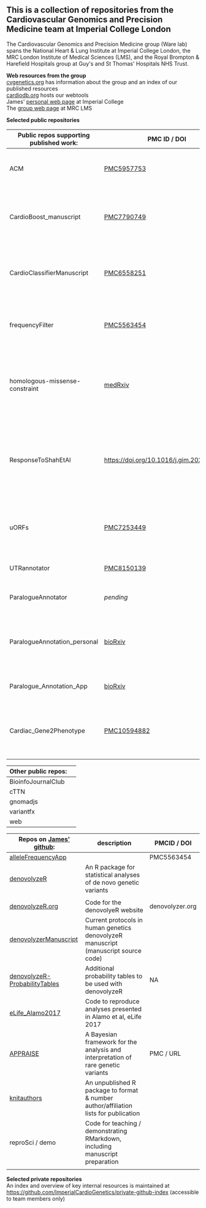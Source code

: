 ## This is a collection of repositories from the Cardiovascular Genomics and Precision Medicine team at Imperial College London
The Cardiovascular Genomics and Precision Medicine group (Ware lab) spans the National Heart & Lung Institute at Imperial College London, the MRC London Institute of Medical Sciences (LMS), and the Royal Brompton & Harefield Hospitals group at Guy's and St Thomas' Hospitals NHS Trust.

**Web resources from the group**  
[cvgenetics.org](https://cvgenetics.org) has information about the group and an index of our published resources  
[cardiodb.org](https://cardiodb.org) hosts our webtools  
James' [personal web page](https://www.imperial.ac.uk/people/j.ware) at Imperial College  
The [group web page](https://lms.mrc.ac.uk/research-group/cardiovascular-genomics/) at MRC LMS  


**Selected public repositories**  

|Public repos supporting published work: | PMC ID / DOI | Description |
|-|-|-|
| ACM | [PMC5957753](http://www.ncbi.nlm.nih.gov/pmc/articles/pmc5957753/) | Genetic Etiology for Alcohol-Induced Cardiac Toxicity | 
| CardioBoost_manuscript | [PMC7790749](http://www.ncbi.nlm.nih.gov/pmc/articles/pmc7790749/) | AI Missense Variant Pathogenicity Prediction for Inherited Cardiac Conditions |
| CardioClassifierManuscript | [PMC6558251](http://www.ncbi.nlm.nih.gov/pmc/articles/PMC6558251/) | CardioClassifier decision support tool for ICC variant interpretation in ACMG framework |
| frequencyFilter | [PMC5563454](http://www.ncbi.nlm.nih.gov/pmc/articles/PMC5563454/)  | Framework to use variant frequency data in clinical genome intepretation |
| homologous-missense-constraint | [medRxiv](https://doi.org/10.1101/2022.02.16.22271023) | Estimating genetic constraint at single amino acid resolution using homologous protein domain structures |
| ResponseToShahEtAl |  https://doi.org/10.1016/j.gim.2021.10.020 | A response to updated ACMG secondary findings guidelines that recommend returning SFs in cardiomyopathy genes including Titin |
| uORFs | [PMC7253449](http://www.ncbi.nlm.nih.gov/pmc/articles/PMC7253449/) | Characterising the loss-of-function impact of 5’ untranslated region variants in gnomAD |
| UTRannotator | [PMC8150139](http://www.ncbi.nlm.nih.gov/pmc/articles/PMC8150139/) | A VEP plug-in to annotate UTR variants |  
| ParalogueAnnotator | _pending_ | A VEP plug-in to perform paralogue annotation |  
| ParalogueAnnotation_personal | [bioRxiv](https://www.biorxiv.org/content/10.1101/2023.08.07.552236v1.full)| manuscript validating utility of paralogue annotation for missense variant interpretation |  
| Paralogue_Annotation_App | [bioRxiv](https://www.biorxiv.org/content/10.1101/2023.08.07.552236v1.full) | codebase for the paralogue annotation web app |  
| Cardiac_Gene2Phenotype | [PMC10594882](https://pubmed.ncbi.nlm.nih.gov/37872640/) | CardiacG2P is an evidence-based dataset for inherited cardiac condition gene disease pairs |

|Other public repos: | |
|-|-| 
| BioinfoJournalClub | |  
| cTTN | |  
| gnomadjs | |  
| variantfx | |  
| web | |  

|Repos on [James' github](https://github.com/jamesware): | description | PMCID / DOI |
|-|-|-| 
| [alleleFrequencyApp](https://github.com/jamesware/alleleFrequencyApp) |  | PMC5563454 |  
| [denovolyzeR](https://github.com/jamesware/denovolyzeR) | An R package for statistical analyses of de novo genetic variants
| |  
| [denovolyzeR.org](https://github.com/jamesware/denovolyzeR.org) | Code for the denovolyeR website | denovolyzer.org |  
| [denovolyzerManuscript](https://github.com/jamesware/denovolyzerManuscript) | Current protocols in human genetics denovolyzeR manuscript (manuscript source code) | |  
| [denovolyzeR-ProbabilityTables](https://github.com/jamesware/denovolyzeR-ProbabilityTables) | Additional probability tables to be used with denovolyzeR | NA |  
| [eLife_Alamo2017](https://github.com/jamesware/eLife_Alamo2017) | Code to reproduce analyses presented in Alamo et al, eLife 2017 | |  
| [APPRAISE](https://github.com/jamesware/APPRAISE) | A Bayesian framework for the analysis and interpretation of rare genetic variants | PMC / URL |  
| [knitauthors](https://github.com/jamesware/knitauthors) | An unpublished R package to format & number author/affiliation lists for publication | |  
| reproSci / demo | Code for teaching / demonstrating RMarkdown, including manuscript preparation | |  
| []() | | |  






**Selected private repositories**  
An index and overview of key internal resources is maintained at https://github.com/ImperialCardioGenetics/private-github-index (accessible to team members only)
